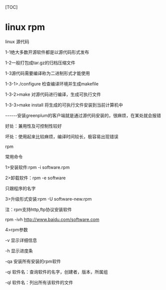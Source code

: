 [TOC]

# linux rpm

linux 源代码

1-1绝大多数开源软件都是以源代码形式发布

1-2一般打包成tar.gz的归档压缩文件

1-3源代码需要编译称为二进制形式才能使用

1-3-1>./configure 检查编译环境并生成makefile

1-3-2>make 对源代码进行编译，生成可执行文件

1-3-3>make install 将生成的可执行文件安装到当前计算机中

------安装greenplum的客户端就是通过源代码安装的，很麻烦，在某处就会报错

好处：兼用性及可控制性较好

坏处：使用起来比较麻烦，编译时间较长，极容易出现错误

rpm

常用命令

1>安装软件:rpm -i software.rpm

2>卸载软件：rpm -e software

只跟程序的名字

3>升级形式安装:rpm -U software-new.rpm

注：rpm支持http,ftp协议安装软件

rpm -ivh <http://www.baidu.com/software.com>

4>rpm参数

-v 显示详细信息

-h 显示进度条

-qa 安装所有安装的rpm软件

-qi 软件名：查询软件的名字，创建者，版本，所属组

-ql 软件名：列出所有该软件的文件